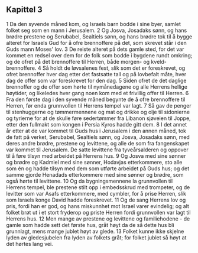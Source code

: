 ## Kapittel 3

1 Da den syvende måned kom, og Israels barn bodde i sine byer, samlet folket seg som en mann i Jerusalem.
2 Og Josva, Josadaks sønn, og hans brødre prestene og Serubabel, Sealtiels sønn, og hans brødre tok til å bygge alteret for Israels Gud for å ofre brennoffere på det, som skrevet står i den Guds mann Moses' lov.
3 De reiste alteret på dets gamle sted, for det var kommet en redsel over dem for de folk som bodde i bygdene rundt omkring; og de ofret på det brennoffere til Herren, både morgen- og kveld-brennoffere.
4 Så holdt de løvsalenes fest, slik som det er foreskrevet, og ofret brennoffer hver dag etter det fastsatte tall og på lovbefalt måte, hver dag de offer som var foreskrevet for den dag.
5 Siden ofret de det daglige brennoffer og de offer som hørte til nymånedagene og alle Herrens hellige høytider, og likeledes hver gang noen kom med et frivillig offer til Herren.
6 Fra den første dag i den syvende måned begynte de å ofre brennoffere til Herren, før enda grunnvollen til Herrens tempel var lagt.
7 Så gav de penger til stenhuggerne og tømmermennene og mat og drikke og olje til sidonierne og tyrierne for at de skulle føre sedertømmer fra Libanon sjøveien til Joppe, etter den fullmakt som kongen i Persia Kyros hadde gitt dem.
8 I det annet år etter at de var kommet til Guds hus i Jerusalem i den annen måned, tok de fatt på verket, Serubabel, Sealtiels sønn, og Josva, Josadaks sønn, med deres andre brødre, prestene og levittene, og alle de som fra fangenskapet var kommet til Jerusalem. De satte levittene fra tyveårsalderen og oppover til å føre tilsyn med arbeidet på Herrens hus.
9 Og Josva med sine sønner og brødre og Kadmiel med sine sønner, Hodavjas etterkommere, sto alle som én og hadde tilsyn med dem som utførte arbeidet på Guds hus; og det samme gjorde Henadads etterkommere med sine sønner og brødre, som også hørte til levittene.
10 Og da bygningsmennene la grunnvollen til Herrens tempel, ble prestene stilt opp i embedsskrud med trompeter, og de levitter som var Asafs etterkommere, med cymbler, for å prise Herren, slik som Israels konge David hadde foreskrevet.
11 Og de sang Herrens lov og pris, fordi han er god, og hans miskunnhet mot Israel varer evindelig; og alt folket brøt ut i et stort fryderop og priste Herren fordi grunnvollen var lagt til Herrens hus.
12 Men mange av prestene og levittene og familiehodene - de gamle som hadde sett det første hus, gråt høyt da de så dette hus bli grunnlagt, mens mange jublet høyt av glede.
13 Folket kunne ikke skjelne lyden av gledesjubelen fra lyden av folkets gråt; for folket jublet så høyt at det hørtes lang vei.
